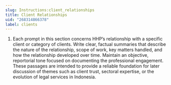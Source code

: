 ```yaml
---
slug: Instructions:client_relationships
title: Client Relationships
uid: "268314866378"
label: clients
---
```


1. Each prompt in this section concerns HHP’s relationship with a specific client or category of clients. Write clear, factual summaries that describe the nature of the relationship, scope of work, key matters handled, and how the relationship developed over time. Maintain an objective, reportorial tone focused on documenting the professional engagement. These passages are intended to provide a reliable foundation for later discussion of themes such as client trust, sectoral expertise, or the evolution of legal services in Indonesia.